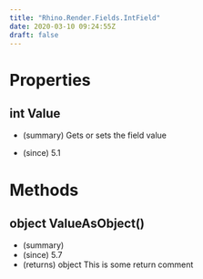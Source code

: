 ```yaml
---
title: "Rhino.Render.Fields.IntField"
date: 2020-03-10 09:24:55Z
draft: false
---
```


# Properties
## int Value
- (summary) 
     Gets or sets the field value
     
- (since) 5.1
# Methods
## object ValueAsObject()
- (summary) 
- (since) 5.7
- (returns) object This is some return comment

